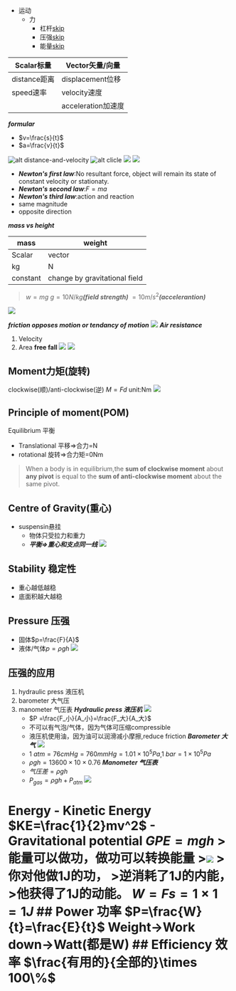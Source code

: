 - 运动
    - 力
		- 杠杆[skip](Physics-Lesson-2.1.md)
		- 压强[skip](Physics-Lesson-2.2.md)
		- 能量[skip](Physics-Lesson-2.3.md)

| Scalar标量   | Vector矢量/向量     |
| ---------- | --------------- |
| distance距离 | displacement位移  |
| speed速率    | velocity速度      |
|            | acceleration加速度 |
***formular***
- $v=\frac{s}{t}$
- $a=\frac{v}{t}$

![alt distance-and-velocity](../img/Screenshot_20250122-190104.png)
![alt clicle](Screenshot_20250122-190552.png)
![](Screenshot_20250122-191144.png)
![](Screenshot_20250122-191151.png)

- ***Newton's first law***:No resultant force, object will remain its state of constant velocity or stationaty.
- ***Newton's second law***:$F=ma$
- ***Newton's third law***:action and reaction
 - same magnitude
 - opposite direction

***mass vs height***

| mass     | weight                        |
| -------- | ----------------------------- |
| Scalar   | vector                        |
| kg       | N                             |
| constant | change by gravitational field |

 >$w = mg$
 >$g = 10N/kg$***(field strength)***
 >   $=10m/s^2$***(accelerantion)***

![](Screenshot_20250122-203427.png)

***friction opposes motion or tendancy of motion***
![](Screenshot_20250122-203736.png)
***Air resistance***
1. Velocity
2. Area
**free fall**
  ![](Screenshot_20250122-204213.png)
  ![](Screenshot_20250122-204522.png)

## Moment力矩(旋转)
clockwise(顺)/anti-clockwise(逆)
$M=Fd$ unit:Nm 
![](Screenshot_20250205-134945_腾讯会议.png)
## Principle of moment(POM)
Equilibrium 平衡
- Translational 平移=>合力=N
- rotational 旋转=>合力矩=0Nm
>When a body is in equilibrium,the __sum of clockwise moment__ about __any pivot__ is equal to the __sum of anti-clockwise moment__ about the same pivot.
## Centre of Gravity(重心)
- suspensin悬挂
	- 物体只受拉力和重力
	- ***平衡=>重心和支点同一线***
	![](../img/Screenshot_20250206-202804_微信.png)
	
## Stability 稳定性
- 重心越低越稳
- 底面积越大越稳

## Pressure 压强
- 固体$p=\frac{F}{A}$
- 液体/气体$p=\rho gh$
	![](../img/Screenshot_20250206-202840_微信.png)
## 压强的应用
1. hydraulic press 液压机
2. barometer 大气压
3. manometer 气压表
	***Hydraulic press 液压机***
	![](../img/Screenshot_20250206-202905_微信.png)
	- $P =\frac{F_小}{A_小}=\frac{F_大}{A_大}$
	- 不可以有气泡/气体，因为气体可压缩compressible
	- 液压机使用油，因为油可以润滑减小摩擦,reduce friction
	***Barometer 大气***
	![](../img/Screenshot_20250206-202928_微信~2.png)
	- $1\ atm=76cmHg=760mmHg=1.01\times 10^5Pa$,$1\ bar=1\times 10^5 Pa$
	- $\rho gh=13600\times 10\times 0.76$
	***Manometer 气压表***
	- $气压差=\rho gh$
	- $P_{gas}=\rho gh+P_{atm}$
	![](../img/Screenshot_20250206-203121_微信.png)

# Energy - Kinetic Energy $KE=\frac{1}{2}mv^2$ - Gravitational potential $GPE=mgh$ >能量可以做功，做功可以转换能量 >![](../img/Screenshot_20250206-204934_微信.png) >你对他做1J的功， >逆消耗了1J的内能， >他获得了1J的动能。 $W=Fs=1\times 1=1J$ ## Power 功率 $P=\frac{W}{t}=\frac{E}{t}$ Weight->Work down->Watt(都是W) ## Efficiency 效率 $\frac{有用的}{全部的}\times 100\%$
